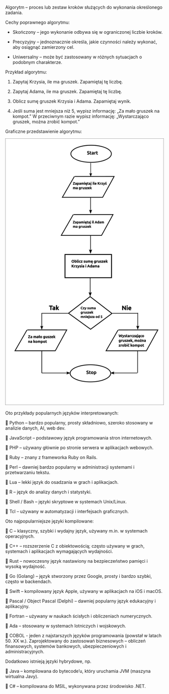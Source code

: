 Algorytm – proces lub zestaw kroków służących do wykonania określonego zadania.

Cechy poprawnego algorytmu:

- Skończony – jego wykonanie odbywa się w ograniczonej liczbie kroków.

- Precyzyjny – jednoznacznie określa, jakie czynności należy wykonać, aby osiągnąć zamierzony cel.

- Uniwersalny – może być zastosowany w różnych sytuacjach o podobnym charakterze.

Przykład algorytmu:

1. Zapytaj Krzysia, ile ma gruszek. Zapamiętaj tę liczbę.

2. Zapytaj Adama, ile ma gruszek. Zapamiętaj tę liczbę.

3. Oblicz sumę gruszek Krzysia i Adama. Zapamiętaj wynik.

4. Jeśli suma jest mniejsza niż 5, wypisz informację: „Za mało gruszek na kompot.”
W przeciwnym razie wypisz informację: „Wystarczająco gruszek, można zrobić kompot.”

Graficzne przedstawienie algorytmu:

<img src="algorytm.png">

Oto przykłady popularnych języków interpretowanych:

🔹 Python – bardzo popularny, prosty składniowo, szeroko stosowany w analizie danych, AI, web dev.

🔹 JavaScript – podstawowy język programowania stron internetowych.

🔹 PHP – używany głównie po stronie serwera w aplikacjach webowych.

🔹 Ruby – znany z frameworka Ruby on Rails.

🔹 Perl – dawniej bardzo popularny w administracji systemami i przetwarzaniu tekstu.

🔹 Lua – lekki język do osadzania w grach i aplikacjach.

🔹 R – język do analizy danych i statystyki.

🔹 Shell / Bash – języki skryptowe w systemach Unix/Linux.

🔹 Tcl – używany w automatyzacji i interfejsach graficznych.


Oto najpopularniejsze języki kompilowane:

🔹 C – klasyczny, szybki i wydajny język, używany m.in. w systemach operacyjnych.

🔹 C++ – rozszerzenie C z obiektowością; często używany w grach, systemach i aplikacjach wymagających wydajności.

🔹 Rust – nowoczesny język nastawiony na bezpieczeństwo pamięci i wysoką wydajność.

🔹 Go (Golang) – język stworzony przez Google, prosty i bardzo szybki, często w backendach.

🔹 Swift – kompilowany język Apple, używany w aplikacjach na iOS i macOS.

🔹 Pascal / Object Pascal (Delphi) – dawniej popularny język edukacyjny i aplikacyjny.

🔹 Fortran – używany w naukach ścisłych i obliczeniach numerycznych.

🔹 Ada – stosowany w systemach lotniczych i wojskowych.

🔹 COBOL - jeden z najstarszych języków programowania (powstał w latach 50. XX w.). Zaprojektowany do zastosowań biznesowych – obliczeń finansowych, systemów bankowych, ubezpieczeniowych i administracyjnych.


Dodatkowo istnieją języki hybrydowe, np.

🔹 Java – kompilowana do bytecode’u, który uruchamia JVM (maszyna wirtualna Javy).

🔹 C# – kompilowana do MSIL, wykonywana przez środowisko .NET.



